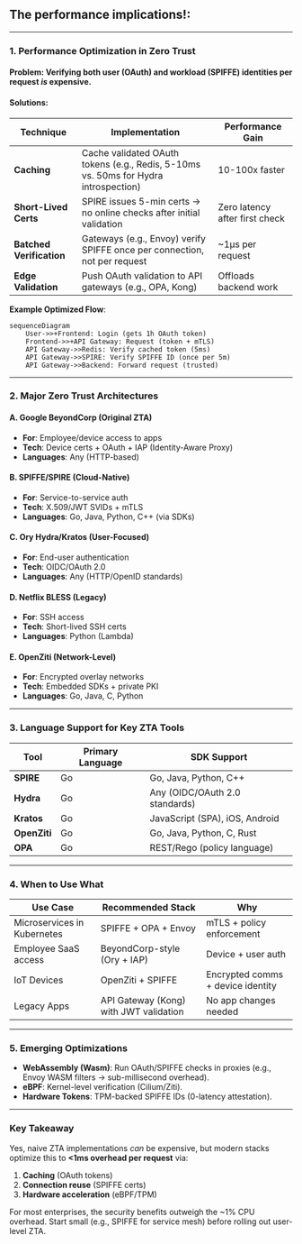 ## The performance implications!:

---

### **1. Performance Optimization in Zero Trust**
#### **Problem**: Verifying both user (OAuth) and workload (SPIFFE) identities per request *is* expensive.
#### **Solutions**:

| **Technique**               | **Implementation**                                                                 | **Performance Gain**              |
|-----------------------------|-----------------------------------------------------------------------------------|-----------------------------------|
| **Caching**                 | Cache validated OAuth tokens (e.g., Redis, 5-10ms vs. 50ms for Hydra introspection) | 10-100x faster                   |
| **Short-Lived Certs**       | SPIRE issues 5-min certs → no online checks after initial validation               | Zero latency after first check    |
| **Batched Verification**    | Gateways (e.g., Envoy) verify SPIFFE once per connection, not per request         | ~1μs per request                 |
| **Edge Validation**         | Push OAuth validation to API gateways (e.g., OPA, Kong)                           | Offloads backend work             |

**Example Optimized Flow**:
```mermaid
sequenceDiagram
    User->>+Frontend: Login (gets 1h OAuth token)
    Frontend->>+API Gateway: Request (token + mTLS)
    API Gateway->>Redis: Verify cached token (5ms)
    API Gateway->>SPIRE: Verify SPIFFE ID (once per 5m)
    API Gateway->>Backend: Forward request (trusted)
```

---

### **2. Major Zero Trust Architectures**
#### **A. Google BeyondCorp** (Original ZTA)
- **For**: Employee/device access to apps  
- **Tech**: Device certs + OAuth + IAP (Identity-Aware Proxy)  
- **Languages**: Any (HTTP-based)  

#### **B. SPIFFE/SPIRE** (Cloud-Native)
- **For**: Service-to-service auth  
- **Tech**: X.509/JWT SVIDs + mTLS  
- **Languages**: Go, Java, Python, C++ (via SDKs)  

#### **C. Ory Hydra/Kratos** (User-Focused)
- **For**: End-user authentication  
- **Tech**: OIDC/OAuth 2.0  
- **Languages**: Any (HTTP/OpenID standards)  

#### **D. Netflix BLESS** (Legacy)
- **For**: SSH access  
- **Tech**: Short-lived SSH certs  
- **Languages**: Python (Lambda)  

#### **E. OpenZiti** (Network-Level)
- **For**: Encrypted overlay networks  
- **Tech**: Embedded SDKs + private PKI  
- **Languages**: Go, Java, C, Python  

---

### **3. Language Support for Key ZTA Tools**
| **Tool**       | **Primary Language** | **SDK Support**                          |
|----------------|----------------------|------------------------------------------|
| **SPIRE**      | Go                   | Go, Java, Python, C++                    |
| **Hydra**      | Go                   | Any (OIDC/OAuth 2.0 standards)           |
| **Kratos**     | Go                   | JavaScript (SPA), iOS, Android           |
| **OpenZiti**   | Go                   | Go, Java, Python, C, Rust                |
| **OPA**        | Go                   | REST/Rego (policy language)              |

---

### **4. When to Use What**
| **Use Case**                | **Recommended Stack**                     | **Why**                                  |
|-----------------------------|------------------------------------------|------------------------------------------|
| Microservices in Kubernetes | SPIFFE + OPA + Envoy                     | mTLS + policy enforcement                |
| Employee SaaS access        | BeyondCorp-style (Ory + IAP)             | Device + user auth                       |
| IoT Devices                | OpenZiti + SPIFFE                        | Encrypted comms + device identity        |
| Legacy Apps                | API Gateway (Kong) with JWT validation   | No app changes needed                    |

---

### **5. Emerging Optimizations**
- **WebAssembly (Wasm)**: Run OAuth/SPIFFE checks in proxies 
  (e.g., Envoy WASM filters → sub-millisecond overhead).  
- **eBPF**: Kernel-level verification (Cilium/Ziti).  
- **Hardware Tokens**: TPM-backed SPIFFE IDs (0-latency attestation).  

---

### **Key Takeaway**
Yes, naive ZTA implementations *can* be expensive, but modern stacks optimize 
this to **<1ms overhead per request** via:
1. **Caching** (OAuth tokens)  
2. **Connection reuse** (SPIFFE certs)  
3. **Hardware acceleration** (eBPF/TPM)  

For most enterprises, the security benefits outweigh the ~1% CPU overhead. Start small
(e.g., SPIFFE for service mesh) before rolling out user-level ZTA.

